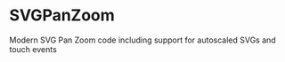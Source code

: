SVGPanZoom
==========

Modern SVG Pan Zoom code including support for autoscaled SVGs and touch events
